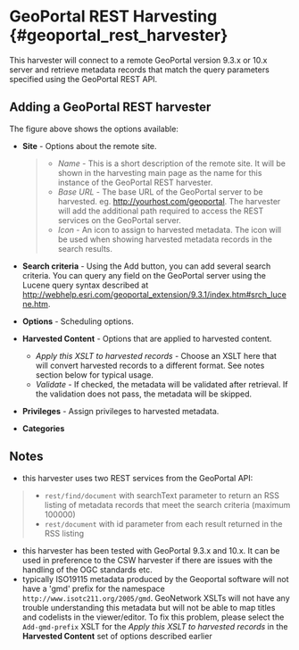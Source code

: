 # GeoPortal REST Harvesting {#geoportal_rest_harvester}

This harvester will connect to a remote GeoPortal version 9.3.x or 10.x server and retrieve metadata records that match the query parameters specified using the GeoPortal REST API.

## Adding a GeoPortal REST harvester

The figure above shows the options available:

-   **Site** - Options about the remote site.

    > -   *Name* - This is a short description of the remote site. It will be shown in the harvesting main page as the name for this instance of the GeoPortal REST harvester.
    > -   *Base URL* - The base URL of the GeoPortal server to be harvested. eg. <http://yourhost.com/geoportal>. The harvester will add the additional path required to access the REST services on the GeoPortal server.
    > -   *Icon* - An icon to assign to harvested metadata. The icon will be used when showing harvested metadata records in the search results.

-   **Search criteria** - Using the Add button, you can add several search criteria. You can query any field on the GeoPortal server using the Lucene query syntax described at <http://webhelp.esri.com/geoportal_extension/9.3.1/index.htm#srch_lucene.htm>.

-   **Options** - Scheduling options.

-   **Harvested Content** - Options that are applied to harvested content.

    -   *Apply this XSLT to harvested records* - Choose an XSLT here that will convert harvested records to a different format. See notes section below for typical usage.
    -   *Validate* - If checked, the metadata will be validated after retrieval. If the validation does not pass, the metadata will be skipped.

-   **Privileges** - Assign privileges to harvested metadata.

-   **Categories**

## Notes

-   this harvester uses two REST services from the GeoPortal API:

> -   `rest/find/document` with searchText parameter to return an RSS listing of metadata records that meet the search criteria (maximum 100000)
> -   `rest/document` with id parameter from each result returned in the RSS listing

-   this harvester has been tested with GeoPortal 9.3.x and 10.x. It can be used in preference to the CSW harvester if there are issues with the handling of the OGC standards etc.
-   typically ISO19115 metadata produced by the Geoportal software will not have a 'gmd' prefix for the namespace `http://www.isotc211.org/2005/gmd`. GeoNetwork XSLTs will not have any trouble understanding this metadata but will not be able to map titles and codelists in the viewer/editor. To fix this problem, please select the ``Add-gmd-prefix`` XSLT for the *Apply this XSLT to harvested records* in the **Harvested Content** set of options described earlier
